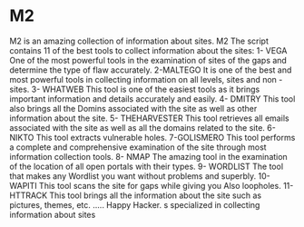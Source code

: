 # M2
M2 is an amazing collection of information about sites.
M2 The script contains 11 of the best tools to collect information about the sites:
1- VEGA
One of the most powerful tools in the examination of sites of the gaps and determine the type of flaw accurately.
2-MALTEGO 
It is one of the best and most powerful tools in collecting information on all levels, sites and non - sites.
3- WHATWEB
This tool is one of the easiest tools as it brings important information and details accurately and easily.
4- DMITRY
This tool also brings all the Domins associated with the site as well as other information about the site.
5- THEHARVESTER
This tool retrieves all emails associated with the site as well as all the domains related to the site.
6- NIKTO
This tool extracts vulnerable holes.
7-GOLISMERO 
This tool performs a complete and comprehensive examination of the site through most information collection tools.
8- NMAP
The amazing tool in the examination of the location of all open portals with their types.
9- WORDLIST
The tool that makes any Wordlist you want without problems and superbly.
10-WAPITI 
This tool scans the site for gaps while giving you
Also loopholes.
11- HTTRACK
This tool brings all the information about the site such as pictures, themes, etc. .....
Happy Hacker.
s specialized in collecting information about sites
